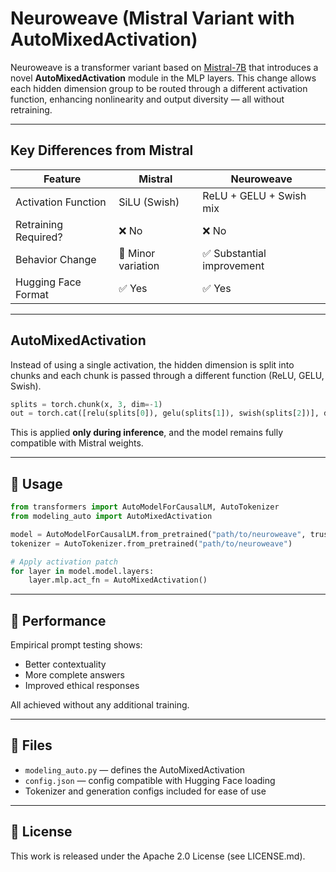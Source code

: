 # Neuroweave (Mistral Variant with AutoMixedActivation)

Neuroweave is a transformer variant based on [Mistral-7B](https://huggingface.co/mistralai/Mistral-7B-v0.1) that introduces a novel **AutoMixedActivation** module in the MLP layers. This change allows each hidden dimension group to be routed through a different activation function, enhancing nonlinearity and output diversity — all without retraining.

---

## Key Differences from Mistral

| Feature               | Mistral              | Neuroweave               |
|----------------------|----------------------|---------------------------|
| Activation Function  | SiLU (Swish)         | ReLU + GELU + Swish mix  |
| Retraining Required? | ❌ No                | ❌ No                    |
| Behavior Change      | 🔁 Minor variation    | ✅ Substantial improvement |
| Hugging Face Format  | ✅ Yes               | ✅ Yes                    |

---

## AutoMixedActivation

Instead of using a single activation, the hidden dimension is split into chunks and each chunk is passed through a different function (ReLU, GELU, Swish).

```python
splits = torch.chunk(x, 3, dim=-1)
out = torch.cat([relu(splits[0]), gelu(splits[1]), swish(splits[2])], dim=-1)
```

This is applied **only during inference**, and the model remains fully compatible with Mistral weights.

---

## 🔧 Usage

```python
from transformers import AutoModelForCausalLM, AutoTokenizer
from modeling_auto import AutoMixedActivation

model = AutoModelForCausalLM.from_pretrained("path/to/neuroweave", trust_remote_code=True)
tokenizer = AutoTokenizer.from_pretrained("path/to/neuroweave")

# Apply activation patch
for layer in model.model.layers:
    layer.mlp.act_fn = AutoMixedActivation()
```

---

## 🧪 Performance

Empirical prompt testing shows:
- Better contextuality
- More complete answers
- Improved ethical responses

All achieved without any additional training.

---

## 📁 Files

- `modeling_auto.py` — defines the AutoMixedActivation
- `config.json` — config compatible with Hugging Face loading
- Tokenizer and generation configs included for ease of use

---

## 🤝 License

This work is released under the Apache 2.0 License (see LICENSE.md).
